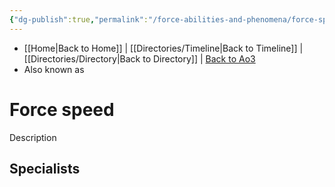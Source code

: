 ```yaml
---
{"dg-publish":true,"permalink":"/force-abilities-and-phenomena/force-speed/"}
---
```


- [[Home\|Back to Home]] | [[Directories/Timeline\|Back to Timeline]] | [[Directories/Directory\|Back to Directory]] | [Back to Ao3](https://archiveofourown.org/works/19334440/chapters/45992584)
- Also known as 

# Force speed
Description

**Specialists**
- 